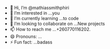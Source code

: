 - 👋 Hi, I’m @mathiassmithphiri
- 👀 I’m interested in ...you
- 🌱 I’m currently learning ...to code
- 💞️ I’m looking to collaborate on ...New projects 
- 📫 How to reach me ...+260770116202.
- 😄 Pronouns: ...
- ⚡ Fun fact: ...badass

<!---
mathiasboko/mathiasboko is a ✨ special ✨ repository because its `README.md` (this file) appears on your GitHub profile.
You can click the Preview link to take a look at your changes.
--->

